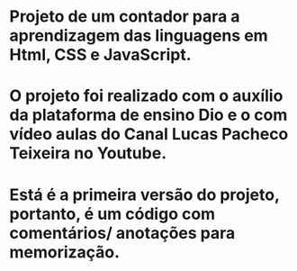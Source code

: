 # Projeto de um contador para a aprendizagem das linguagens em Html, CSS e JavaScript.
# O projeto foi realizado com o auxílio da plataforma de ensino Dio e o com vídeo aulas do Canal Lucas Pacheco Teixeira no Youtube.
# Está é a primeira versão do projeto, portanto, é um código com comentários/ anotações para memorização. 
